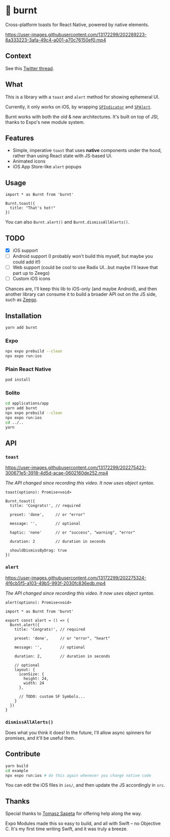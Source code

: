 # 🍞 burnt

Cross-platform toasts for React Native, powered by native elements.

https://user-images.githubusercontent.com/13172299/202289223-8a333223-3afa-49c4-a001-a70c76150ef0.mp4

 

## Context

See this [Twitter thread](https://twitter.com/FernandoTheRojo/status/1592923529644625920).

## What

This is a library with a `toast` and `alert` method for showing ephemeral UI. 

Currently, it only works on iOS, by wrapping [`SPIndicator`](https://github.com/ivanvorobei/SPIndicator) and [`SPAlert`](https://github.com/ivanvorobei/SPAlert).

Burnt works with both the old & new architectures. It's built on top of JSI, thanks to Expo's new module system.

## Features

- Simple, imperative `toast` that uses **native** components under the hood, rather than using React state with JS-based UI.
- Animated icons
- iOS App Store-like `alert` popups

## Usage

```tsx
import * as Burnt from 'burnt'

Burnt.toast({
  title: "That's hot!"
})
```

You can also `Burnt.alert()` and `Burnt.dismissAllAlerts()`.

## TODO

- [x] iOS support
- [ ] Android support (I probably won't build this myself, but maybe you could add it!)
- [ ] Web support (could be cool to use Radix UI...but maybe I'll leave that part up to Zeego)
- [ ] Custom iOS icons

Chances are, I'll keep this lib to iOS-only (and maybe Android), and then another library can consume it to build a broader API out on the JS side, such as [Zeego](https://zeego.dev).


## Installation

```sh
yarn add burnt
```

### Expo

```sh
npx expo prebuild --clean
npx expo run:ios
```

### Plain React Native

```sh
pod install
```

### Solito

```sh
cd applications/app
yarn add burnt
npx expo prebuild --clean
npx expo run:ios
cd ../..
yarn
```

## API

### `toast`

https://user-images.githubusercontent.com/13172299/202275423-300671e5-3918-4d5d-acae-0602160de252.mp4

_The API changed since recording this video. It now uses object syntax._

`toast(options): Promise<void>`

```tsx
Burnt.toast({
  title: 'Congrats!', // required
  
  preset: 'done',     // or "error"
  
  message: '',        // optional
  
  haptic: 'none'      // or "success", "warning", "error"
  
  duration: 2         // duration in seconds
  
  shouldDismissByDrag: true
})
```

### `alert`

https://user-images.githubusercontent.com/13172299/202275324-4f6cb5f5-a103-49b5-993f-2030fc836edb.mp4

_The API changed since recording this video. It now uses object syntax._

`alert(options): Promise<void>`

```tsx
import * as Burnt from 'burnt'

export const alert = () => {
  Burnt.alert({
    title: 'Congrats!', // required

    preset: 'done',     // or "error", "heart"

    message: '',        // optional
    
    duration: 2,        // duration in seconds

    // optional
    layout: {
      iconSize: {
        height: 24,
        width: 24
      },
      
      // TODO: custom SF Symbols...
    }
  })
}
```

### `dismissAllAlerts()`

Does what you think it does! In the future, I'll allow async spinners for promises, and it'll be useful then.

## Contribute

```sh
yarn build
cd example
npx expo run:ios # do this again whenever you change native code
```

You can edit the iOS files in `ios/`, and then update the JS accordingly in `src`.

## Thanks

Special thanks to [Tomasz Sapeta](https://twitter.com/tsapeta) for offering help along the way.

Expo Modules made this so easy to build, and all with Swift – no Objective C. It's my first time writing Swift, and it was truly a breeze.
